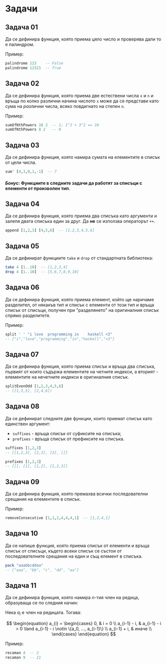 # Задачи

## Задача 01

Да се дефинира функция, която приема цяло число и проверява дали то е палиндром.

Пример:

```hs
palindrome 123    -- False
palindrome 12321  -- True
```

## Задача 02

Да се дефинира функция, която приема две естествени числа `x` и `n` и връща
по колко различни начина числото `x` може да се представи като сума на *различни* числа,
всяко повдигнато на степен `n`.

Пример:

```hs
sumOfNthPowers 10 2  -- 1; 1^2 + 3^2 == 10
sumOfNthPowers 8 2   -- 0
```

## Задача 03

Да се дефинира функция, която намира сумата на елементите в списък от цели числа.

```hs
sum' [4,3,0,1,-1]  -- 7
```

#### *Бонус*: Функциите в следните задачи да работят за списъци с елементи от произволен тип.

## Задача 04

Да се дефинира функция, която приема два списъка като аргументи и залепя двата
списъка един за друг. Да **не** се използва операторът `++`.

```hs
append [1,2,3] [4,5,6]  -- [1,2,3,4,5,6]
```

## Задача 05

Да се дефинират функциите `take` и `drop` от стандартната библиотека:

```hs
take 4 [1..10]  -- [1,2,3,4]
drop 4 [1..10]  -- [5,6,7,8,9,10]
```

## Задача 06

Да се дефинира функция, която приема елемент, който ще наричаме разделител,
от някакъв тип и списък с елементи от този тип и връща списък от списъци,
получен при "разделянето" на оригиналния списък спрямо разделитетя.

Пример:

```hs
split ' ' "i love  programming in    haskell <3"
-- ["i","love","programming","in","haskell","<3"]
```

## Задача 07

Да се дефинира функция, която приема списък и връща
два списъка, първият от които съдържа елементите на четните индекси,
а вторият - елементите на нечетните индекси в оригиналния списък.

```hs
splitEvenOdd [1,2,3,4,5,6]
-- ([1,3,5], [2,4,6])
```

## Задача 08

Да се дефинират следните две функции, които приемат списък
като единствен аргумент:

- `suffixes` - връща списък от суфиксите на списъка;
- `prefixes` - връща списък от префиксите на списъка.

```hs
suffixes [1,2,3]
-- [[1,2,3], [2,3], [3], []]
```

```hs
prefixes [1,2,3]
-- [[], [1], [1,2], [1,2,3]]
```

## Задача 09

Да се дефинира функция, която премахва всички последователни срещания
на елементите в списък.

Пример:

```hs
removeConsecutive [1,1,2,4,4,4,1]  -- [1,2,4,1]
```

## Задача 10

Да се напише функция, която приема списък от елементи
и връща списък от списъци, където всеки списък се състои
от последователните срещания на един и същ елемент в списъка.

```hs
pack "aaabbcddaa"
-- ["aaa", "bb", "c", "dd", "aa"]
```

## Задача 11

Да се дефинира функция, която намира $n$-тия член на редица, образуваща се по следния начин:

Нека $a_i$ е член на редицата. Тогава:

$$
\begin{equation}
 a_{i} =
   \begin{cases}
       0, & i = 0 \\
       a_{i-1} - i, & a_{i-1} - i > 0 \land a_{i-1} - i \notin \{a_0, ..., a_{i-1}\} \\
       a_{i-1} + i, & иначе \\
    \end{cases}
\end{equation}
$$

Пример:

```hs
recaman 4  -- 2
recaman 9  -- 21
```

